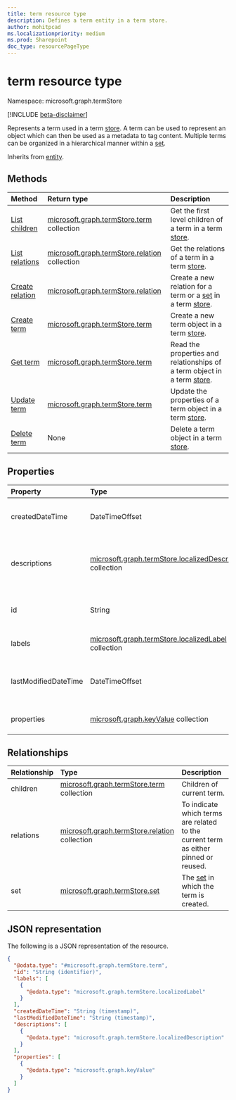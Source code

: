 ```yaml
---
title: term resource type
description: Defines a term entity in a term store.
author: mohitpcad
ms.localizationpriority: medium
ms.prod: Sharepoint
doc_type: resourcePageType
---
```


# term resource type

Namespace: microsoft.graph.termStore

[!INCLUDE [beta-disclaimer](../../includes/beta-disclaimer.md)]

Represents a term used in a term [store]. A term can be used to represent an object which can then be used as a metadata to tag content. Multiple terms can be organized in a hierarchical manner within a [set].

Inherits from [entity](../resources/entity.md).

## Methods

| Method                                                    | Return type                                                                         | Description                                                                |
| :-------------------------------------------------------- | :---------------------------------------------------------------------------------- | :------------------------------------------------------------------------- |
| [List children](../api/termstore-term-list-children.md)   | [microsoft.graph.termStore.term](../resources/termstore-term.md) collection         | Get the first level children of a term in a term [store].                  |
| [List relations](../api/termstore-term-list-relations.md) | [microsoft.graph.termStore.relation](../resources/termstore-relation.md) collection | Get the relations of a term in a term [store].                             |
| [Create relation](../api/termstore-relation-post.md)      | [microsoft.graph.termStore.relation](../resources/termstore-relation.md)            | Create a new relation for a term or a [set] in a term [store].             |
| [Create term](../api/termstore-term-post.md)              | [microsoft.graph.termStore.term](../resources/termstore-term.md)                    | Create a new term object in a term [store].                                |
| [Get term](../api/termstore-term-get.md)                  | [microsoft.graph.termStore.term](../resources/termstore-term.md)                    | Read the properties and relationships of a term object in a term  [store]. |
| [Update term](../api/termstore-term-update.md)            | [microsoft.graph.termStore.term](../resources/termstore-term.md)                    | Update the properties of a term object in a term [store].                  |
| [Delete term](../api/termstore-term-delete.md)            | None                                                                                | Delete a term object in a term [store].                                    |

## Properties

| Property             | Type                                                                                                        | Description                                                  |
| :------------------- | :---------------------------------------------------------------------------------------------------------- | :----------------------------------------------------------- |
| createdDateTime      | DateTimeOffset                                                                                              | Date and time of term creation. Read-only.                   |
| descriptions         | [microsoft.graph.termStore.localizedDescription](../resources/termstore-localizeddescription.md) collection | Description about term that is dependent on the languageTag. |
| id                   | String                                                                                                      | Unique identifier of term. Read-Only.                        |
| labels               | [microsoft.graph.termStore.localizedLabel](../resources/termstore-localizedlabel.md) collection             | Label metadata for a term.                                   |
| lastModifiedDateTime | DateTimeOffset                                                                                              | Last date and time of term modification. Read-only.          |
| properties           | [microsoft.graph.keyValue](../resources/keyvalue.md) collection                                             | Collection of properties on the term.                        |

## Relationships

| Relationship | Type                                                                                | Description                                                                         |
| :----------- | :---------------------------------------------------------------------------------- | :---------------------------------------------------------------------------------- |
| children     | [microsoft.graph.termStore.term](../resources/termstore-term.md) collection         | Children of current term.                                                           |
| relations    | [microsoft.graph.termStore.relation](../resources/termstore-relation.md) collection | To indicate which terms are related to the current term as either pinned or reused. |
| set          | [microsoft.graph.termStore.set](../resources/termstore-set.md)                      | The [set] in which the term is created.                                             |

## JSON representation

The following is a JSON representation of the resource.

<!-- {
  "blockType": "resource",
  "keyProperty": "id",
  "@odata.type": "microsoft.graph.termStore.term",
  "baseType": "microsoft.graph.entity",
  "openType": false
}
-->

```json
{
  "@odata.type": "#microsoft.graph.termStore.term",
  "id": "String (identifier)",
  "labels": [
    {
      "@odata.type": "microsoft.graph.termStore.localizedLabel"
    }
  ],
  "createdDateTime": "String (timestamp)",
  "lastModifiedDateTime": "String (timestamp)",
  "descriptions": [
    {
      "@odata.type": "microsoft.graph.termStore.localizedDescription"
    }
  ],
  "properties": [
    {
      "@odata.type": "microsoft.graph.keyValue"
    }
  ]
}
```

[store]: ../resources/termstore-store.md
[set]: ../resources/termstore-set.md
[term]: ../resources/termstore-term.md
[group]: ../resources/termstore-group.md

<!--
{
  "type": "#page.annotation",
  "description": "Term is the entity used for tagging in termStore",
  "keywords": "term,facet,resource",
  "section": "documentation",
  "tocPath": "Terms",
  "tocBookmarks": {
    "Resources/termstore-term": "#"
  },
  "suppressions": []
}
-->
